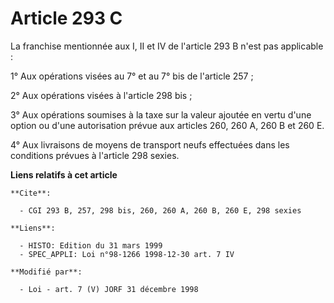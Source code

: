 # Article 293 C

La franchise mentionnée aux I, II et IV de l'article 293 B n'est pas applicable :

1° Aux opérations visées au 7° et au 7° bis de l'article 257 ;

2° Aux opérations visées à l'article 298 bis ;

3° Aux opérations soumises à la taxe sur la valeur ajoutée en vertu d'une option ou d'une autorisation prévue aux articles
260, 260 A, 260 B et 260 E.

4° Aux livraisons de moyens de transport neufs effectuées dans les conditions prévues à l'article 298 sexies.

**Liens relatifs à cet article**

	**Cite**:

	  - CGI 293 B, 257, 298 bis, 260, 260 A, 260 B, 260 E, 298 sexies

	**Liens**:

	  - HISTO: Edition du 31 mars 1999
	  - SPEC_APPLI: Loi n°98-1266 1998-12-30 art. 7 IV

	**Modifié par**:

	  - Loi - art. 7 (V) JORF 31 décembre 1998
